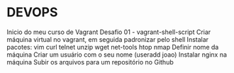 # DEVOPS
Inicio do meu curso de Vagrant
Desafio 01 - vagrant-shell-script 
Criar máquina virtual no vagrant, em seguida padronizar pelo shell 
Instalar pacotes:
vim 
curl 
telnet 
unzip 
wget 
net-tools 
htop 
nmap 
Definir nome da máquina 
Criar um usuário com o seu nome (useradd joao) 
Instalar nginx na máquina 
Subir os arquivos para um repositório no Github 

